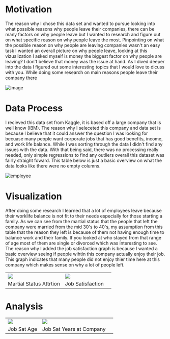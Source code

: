 # Motivation 

The reason why I chose this data set and wanted to pursue looking into what possible reasons why people leave their companies, there can be many factors on why people leave but I wanted to research and figure out on what specific reason on why people leave the most. Pinpointing on what the possible reason on why people are leaving companies wasn't an easy task I wanted an overall picture on why people leave, looking at this vizualization I asked myself is money the biggest factor on why people are leaving? I don't believe that money was the issue at hand. As I dived deeper into the data I figured out some interesting topics that I would love to dicuss with you. While doing some research on main reasons people leave their company there 

![image](https://user-images.githubusercontent.com/91572975/144942438-af5761d1-ccd8-4f1f-b9d2-43d92b4aab5a.png)

# Data Process

I recieved this data set from Kaggle, it is based off a large company that is well know (IBM). The reason why I seleceted this company and data set is because I believe that it could answer the question I was looking for becuase many people want corporate jobs that has good benefits, income, and work life balance. While I was sorting through the data I didn't find any issues with the data. With that being said, there was no processing really needed, only simple regressions to find any outliers overall this dataset was fairly straight foward. This table below is just a basic overview on what the data looks like there were no empty columns.

![employee](https://user-images.githubusercontent.com/91572975/144946153-af668516-2be8-439a-8001-becdda6e1030.png)

# Visualization

After doing some research I learned that a lot of employees leave because their worklife balance is not fit to their needs especially for those starting a family. As we can see from the martial status that the people that left the company were married from the mid 30's to 40's, my assumption from this table that the reason they left is because of them not having enough time to balance work and their family. If you looked at who stayed from that range of age most of them are single or divorced which was interesting to see. The reason why I added the job satisfaction graph is because I wanted a basic overview seeing if people wihtin this company actually enjoy their job. This graph indicates that many people did not enjoy thier time here at this company which makes sense on why a lot of people left. 

<table>
  <tr><td><img src = "https://user-images.githubusercontent.com/91572975/145291628-310b95a2-9dc5-4edd-8e0a-43015385cbd1.png"></td><td><img src = "https://user-images.githubusercontent.com/91572975/145291684-cb1c76ef-12cc-45ef-8f96-25e58a716e41.png"><td></tr>
  <tr><td>Martial Status Attrtion</td><td>Job Satisfaction</td></tr>
 </table>
 
 # Analysis 
 
 
 <table>
  <tr><td><img src = "https://user-images.githubusercontent.com/91572975/145303254-c2dcb5be-d4d6-4694-993a-b13afe90dc92.png"></td><td><img src = "https://user-images.githubusercontent.com/91572975/145303226-ece271ea-0ac5-4537-b463-1bef62b2ec9f.png"><td></tr>
  <tr><td>Job Sat Age</td><td>Job Sat Years at Company</td></tr>
 </table>





